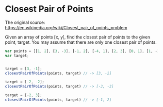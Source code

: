 # Closest Pair of Points

The original source: https://en.wikipedia.org/wiki/Closest_pair_of_points_problem

Given an array of points [x, y], find the closest pair of points to the given point, target.
You may assume that there are only one closest pair of points.

```javascript
var points = [[1, 2], [3, -3], [-1, 2], [-4, 1], [2, 3], [0, 1], [1, -1], [3, -2]];
var target;


target = [3, -1];
closestPairOfPoints(points, target) // -> [3, -2]

target = [-2, -2];
closestPairOfPoints(points, target) // -> [-3, -3]

target = [-2, 3];
closestPairOfPoints(points, target) // -> [-1, 2]
```